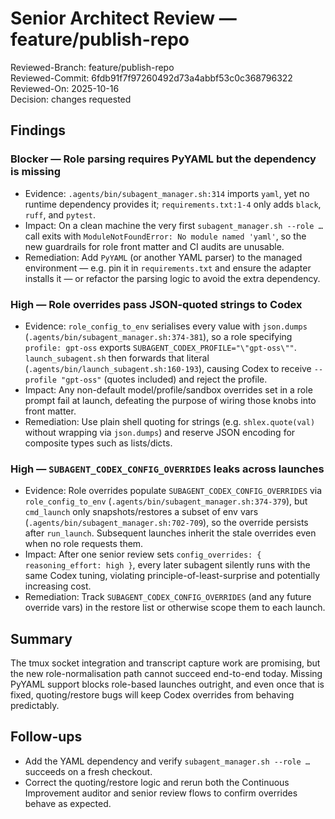 # Senior Architect Review — feature/publish-repo

Reviewed-Branch: feature/publish-repo  
Reviewed-Commit: 6fdb91f7f97260492d73a4abbf53c0c368796322  
Reviewed-On: 2025-10-16  
Decision: changes requested

## Findings

### Blocker — Role parsing requires PyYAML but the dependency is missing
- Evidence: `.agents/bin/subagent_manager.sh:314` imports `yaml`, yet no runtime dependency provides it; `requirements.txt:1-4` only adds `black`, `ruff`, and `pytest`.
- Impact: On a clean machine the very first `subagent_manager.sh --role …` call exits with `ModuleNotFoundError: No module named 'yaml'`, so the new guardrails for role front matter and CI audits are unusable.
- Remediation: Add `PyYAML` (or another YAML parser) to the managed environment — e.g. pin it in `requirements.txt` and ensure the adapter installs it — or refactor the parsing logic to avoid the extra dependency.

### High — Role overrides pass JSON-quoted strings to Codex
- Evidence: `role_config_to_env` serialises every value with `json.dumps` (`.agents/bin/subagent_manager.sh:374-381`), so a role specifying `profile: gpt-oss` exports `SUBAGENT_CODEX_PROFILE="\"gpt-oss\""`. `launch_subagent.sh` then forwards that literal (`.agents/bin/launch_subagent.sh:160-193`), causing Codex to receive `--profile "gpt-oss"` (quotes included) and reject the profile.
- Impact: Any non-default model/profile/sandbox overrides set in a role prompt fail at launch, defeating the purpose of wiring those knobs into front matter.
- Remediation: Use plain shell quoting for strings (e.g. `shlex.quote(val)` without wrapping via `json.dumps`) and reserve JSON encoding for composite types such as lists/dicts.

### High — `SUBAGENT_CODEX_CONFIG_OVERRIDES` leaks across launches
- Evidence: Role overrides populate `SUBAGENT_CODEX_CONFIG_OVERRIDES` via `role_config_to_env` (`.agents/bin/subagent_manager.sh:374-379`), but `cmd_launch` only snapshots/restores a subset of env vars (`.agents/bin/subagent_manager.sh:702-709`), so the override persists after `run_launch`. Subsequent launches inherit the stale overrides even when no role requests them.
- Impact: After one senior review sets `config_overrides: { reasoning_effort: high }`, every later subagent silently runs with the same Codex tuning, violating principle-of-least-surprise and potentially increasing cost.
- Remediation: Track `SUBAGENT_CODEX_CONFIG_OVERRIDES` (and any future override vars) in the restore list or otherwise scope them to each launch.

## Summary
The tmux socket integration and transcript capture work are promising, but the new role-normalisation path cannot succeed end-to-end today. Missing PyYAML support blocks role-based launches outright, and even once that is fixed, quoting/restore bugs will keep Codex overrides from behaving predictably.

## Follow-ups
- Add the YAML dependency and verify `subagent_manager.sh --role …` succeeds on a fresh checkout.
- Correct the quoting/restore logic and rerun both the Continuous Improvement auditor and senior review flows to confirm overrides behave as expected.
